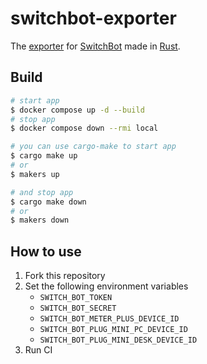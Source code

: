 # switchbot-exporter

The [exporter](https://github.com/prometheus/node_exporter) for [SwitchBot](https://www.switchbot.jp/) made in [Rust](https://www.rust-lang.org/).

## Build

```sh
# start app
$ docker compose up -d --build
# stop app
$ docker compose down --rmi local

# you can use cargo-make to start app
$ cargo make up
# or
$ makers up

# and stop app
$ cargo make down
# or
$ makers down
```

## How to use

1. Fork this repository
1. Set the following environment variables
   - `SWITCH_BOT_TOKEN`
   - `SWITCH_BOT_SECRET`
   - `SWITCH_BOT_METER_PLUS_DEVICE_ID`
   - `SWITCH_BOT_PLUG_MINI_PC_DEVICE_ID`
   - `SWITCH_BOT_PLUG_MINI_DESK_DEVICE_ID`
1. Run CI
